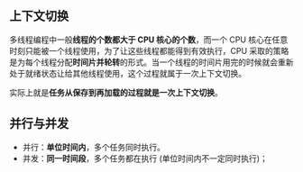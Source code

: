 ## 上下文切换

多线程编程中一般**线程的个数都大于 CPU 核心的个数**，而一个 CPU 核心在任意时刻只能被一个线程使用，为了让这些线程都能得到有效执行，CPU 采取的策略是为每个线程分配**时间片并轮转**的形式。当一个线程的时间片用完的时候就会重新处于就绪状态让给其他线程使用，这个过程就属于一次上下文切换。

实际上就是**任务从保存到再加载的过程就是一次上下文切换**。

## 并行与并发

- 并行：**单位时间内**，多个任务同时执行。
- 并发：**同一时间段**，多个任务都在执行 (单位时间内不一定同时执行)；